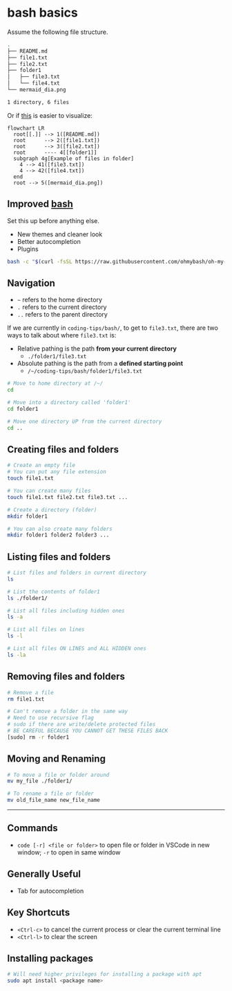 # bash basics

Assume the following file structure.

```bash
.
├── README.md
├── file1.txt
├── file2.txt
├── folder1
│   ├── file3.txt
│   └── file4.txt
└── mermaid_dia.png

1 directory, 6 files
```

Or if [this](mermaid_dia.png) is easier to visualize:

```mermaid
flowchart LR
  root[[.]] --> 1([README.md])
  root      --> 2([file1.txt])
  root      --> 3([file2.txt])
  root      ---- 4[[folder1]]
  subgraph 4g[Example of files in folder]
    4 --> 41([file3.txt])
    4 --> 42([file4.txt])
  end
  root --> 5([mermaid_dia.png])
```

## Improved [bash](https://github.com/ohmybash/oh-my-bash)

Set this up before anything else.

- New themes and cleaner look
- Better autocompletion
- Plugins

```bash
bash -c "$(curl -fsSL https://raw.githubusercontent.com/ohmybash/oh-my-bash/master/tools/install.sh)"
```

## Navigation

- `~` refers to the home directory
- `.` refers to the current directory
- `..` refers to the parent directory

If we are currently in `coding-tips/bash/`, to get to `file3.txt`, there are two ways to talk about where `file3.txt` is:

- Relative pathing is the path **from your current directory**
  - `./folder1/file3.txt`
- Absolute pathing is the path from a **defined starting point**
  - `/~/coding-tips/bash/folder1/file3.txt`

```bash
# Move to home directory at /~/
cd

# Move into a directory called 'folder1'
cd folder1

# Move one directory UP from the current directory
cd ..
```

## Creating files and folders

```bash
# Create an empty file
# You can put any file extension
touch file1.txt

# You can create many files
touch file1.txt file2.txt file3.txt ...

# Create a directory (folder)
mkdir folder1

# You can also create many folders
mkdir folder1 folder2 folder3 ...
```

## Listing files and folders

```bash
# List files and folders in current directory
ls

# List the contents of folder1
ls ./folder1/

# List all files including hidden ones
ls -a

# List all files on lines
ls -l

# List all files ON LINES and ALL HIDDEN ones
ls -la
```

## Removing files and folders

```bash
# Remove a file
rm file1.txt

# Can't remove a folder in the same way
# Need to use recursive flag
# sudo if there are write/delete protected files
# BE CAREFUL BECAUSE YOU CANNOT GET THESE FILES BACK
[sudo] rm -r folder1
```

## Moving and Renaming

```bash
# To move a file or folder around
mv my_file ./folder1/

# To rename a file or folder
mv old_file_name new_file_name
```

---

## Commands

- `code [-r] <file or folder>` to open file or folder in VSCode in new window; `-r` to open in same window

## Generally Useful

- Tab for autocompletion

## Key Shortcuts

- `<Ctrl-c>` to cancel the current process or clear the current terminal line
- `<Ctrl-l>` to clear the screen

## Installing packages

```bash
# Will need higher privileges for installing a package with apt
sudo apt install <package name>
```
